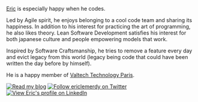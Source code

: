[Eric](http://twitter.com/ericlemerdy) is especially happy when he codes.

Led by Agile spirit, he enjoys belonging to a cool code team and sharing its happiness. In addition to his interest for practicing the art of programming, he also likes theory. Lean Software Development satisfies his interest for both japanese culture and people empowering models that work.

Inspired by Software Craftsmanship, he tries to remove a feature every day and evict legacy from this world (legacy being code that could have been written the day before by himself).

He is a happy member of [Valtech Technology Paris](http://blog.valtech.fr).

<div class="social">
    <a href="http://eric.lemerdy.free.fr/dotclear/index.php"><img src="/assets/img/rss.png" alt="Read my blog"/></a>
    <a href="http://www.twitter.com/ericlemerdy"><img src="/assets/img/twitter.png" alt="Follow ericlemerdy on Twitter"/></a>
    <a href="http://linkedin.com/pub/eric-le-merdy/4/70/bb6"><img src="/assets/img/in.png" alt="View Eric's profile on LinkedIn"/></a>
</div>
